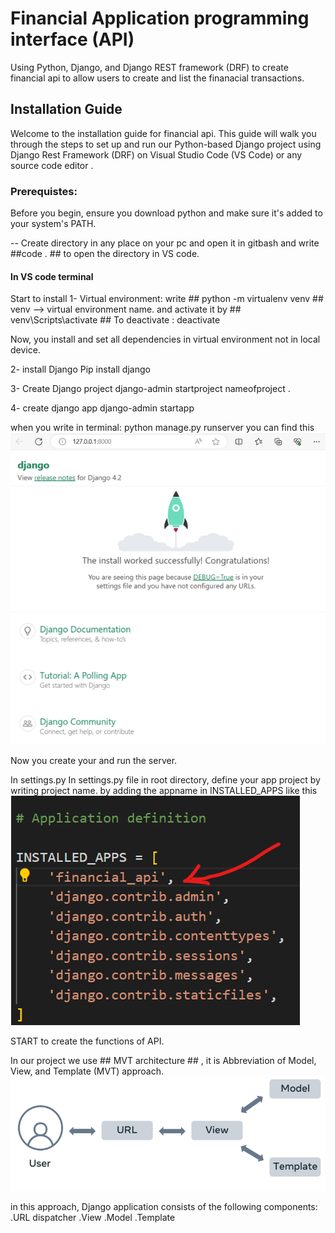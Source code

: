 # Financial Application programming interface (API)
Using Python, Django, and Django REST framework (DRF) to create financial api to allow users to create and list the finanacial transactions. 

## Installation Guide 
Welcome to the installation guide for financial api. This guide will walk you through the steps to set up and run our Python-based Django project using Django Rest Framework (DRF) on Visual Studio Code (VS Code) or any source code editor .

### Prerequistes:
Before you begin, ensure you download python and make sure it's added to your system's PATH.

-- Create directory in any place on your pc and open it in gitbash and write ##code . ## to open the directory in VS code.

#### In VS code terminal 
Start to install 
1- Virtual environment:
write ## python -m virtualenv venv ## venv --> virtual environment name.
and activate it by ## venv\Scripts\activate ##
To deactivate :
deactivate

Now, you install and set all dependencies in virtual environment not in local device.

2- install Django 
Pip install django

3- Create Django project
django-admin startproject nameofproject .
 
4- create django app
  django-admin startapp <nameofapp>

when you write in terminal:
python manage.py runserver 
you can find this
<img src="1- runserver.png">

Now you create your and run the server.

In settings.py In settings.py file in root directory, define your app project by writing project name.
by adding the appname in INSTALLED_APPS 
like this 
<img src="2- app configuration in settings.py file.png">

START to create the functions of API.

In our project we use ## MVT architecture ## , it is Abbreviation of Model, View, and Template (MVT) approach.
<img src="3- MVT architecture .png">

in this approach,  Django application consists of the following components: 
    .URL dispatcher 
    .View 
    .Model 
    .Template 



